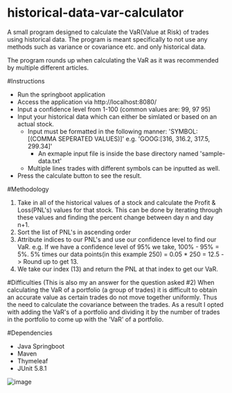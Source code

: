 # historical-data-var-calculator

A small program designed to calculate the VaR(Value at Risk) of trades using historical data. The program is meant specifically to not use any methods such as variance or covariance etc. and only historical data.

The program rounds up when calculating the VaR as it was recommended by multiple different articles.

#Instructions
  - Run the springboot application
  - Access the application via http://localhost:8080/
  - Input a confidence level from 1-100 (common values are: 99, 97 95)
  - Input your historical data which can either be simlated or based on an actual stock.
    - Input must be formatted in the following manner: 'SYMBOL:[(COMMA SEPERATED VALUES)]' e.g. 'GOOG:[316, 316.2, 317.5, 299.34]'
      - An exmaple input file is inside the base directory named 'sample-data.txt'
    - Multiple lines trades with different symbols can be inputted as well.
  - Press the calculate button to see the result.

#Methodology
1. Take in all of the historical values of a stock and calculate the Profit & Loss(PNL's) values for that stock. This can be done by iterating through these values and finding the percent change between day n and day n+1.
2. Sort the list of PNL's in ascending order
3. Attribute indices to our PNL's and use our confidence level to find our VaR. e.g. If we have a confidence level of 95% we  take, 100% - 95% = 5%. 5% times our data points(in this example 250) = 0.05 * 250 = 12.5 -> Round up to get 13.
4. We take our index (13) and return the PNL at that index to get our VaR.

#Difficulties (This is also my an answer for the question asked #2)
When calculating the VaR of a portfolio (a group of trades) it is difficult to obtain an accurate value as certain trades do not move together uniformly. Thus the need to calculate the covariance between the trades. As a result I opted with adding the VaR's of a portfolio and dividing it by the number of trades in the portfolio to come up with the 'VaR' of a portfolio. 

#Dependencies
  - Java Springboot
  - Maven
  - Thymeleaf
  - JUnit 5.8.1

![image](https://user-images.githubusercontent.com/53870047/140805442-82c9f8ce-024f-4c01-904a-7f5ee2d3c3bb.png)

